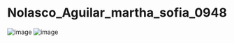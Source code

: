 # Nolasco_Aguilar_martha_sofia_0948
![image](https://github.com/user-attachments/assets/62fc4a2c-9df6-44c1-b480-558bf9ea8cf3)
![image](https://github.com/user-attachments/assets/be9722c5-a23d-4fe5-90e1-1e10ce35dd3f)


